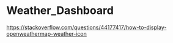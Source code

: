 # Weather_Dashboard

https://stackoverflow.com/questions/44177417/how-to-display-openweathermap-weather-icon